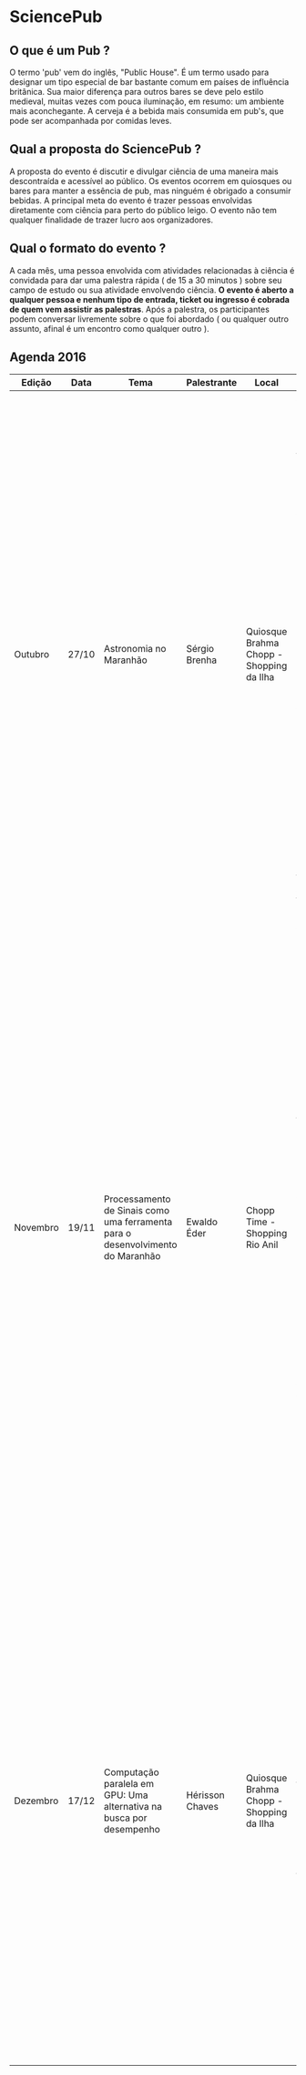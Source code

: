 # SciencePub


## O que é um Pub ?

O termo 'pub' vem do inglês, "Public House". É um termo usado para designar um tipo especial de bar bastante comum em países de influência britânica.
Sua maior diferença para outros bares se deve pelo estilo medieval, muitas vezes com pouca iluminação, em resumo: um ambiente mais aconchegante. A cerveja é a bebida mais consumida em pub's, que pode ser acompanhada por comidas leves.

## Qual a proposta do SciencePub ?

A proposta do evento é discutir e divulgar ciência de uma maneira mais descontraída e acessível ao público. Os eventos ocorrem em quiosques ou bares para manter a essência de pub, mas ninguém é obrigado a consumir bebidas. A principal meta do evento é trazer pessoas envolvidas diretamente com ciência para perto do público leigo. O evento não tem qualquer finalidade de trazer lucro aos organizadores.

## Qual o formato do evento ?

A cada mês, uma pessoa envolvida com atividades relacionadas à ciência é convidada para dar uma palestra rápida ( de 15 a 30 minutos ) sobre seu campo de estudo ou sua atividade envolvendo ciência. **O evento é aberto a qualquer pessoa e nenhum tipo de entrada, ticket ou ingresso é cobrada de quem vem assistir as palestras**. Após a palestra, os participantes podem conversar livremente sobre o que foi abordado ( ou qualquer outro assunto, afinal é um encontro como qualquer outro ).

## Agenda 2016

| Edição   | Data   |          Tema           |     Palestrante   | Local                                      | Descrição |
|----------|--------|-------------------------|-------------------|--------------------------------------------|-----------|
| Outubro  | 27/10  | Astronomia no Maranhão   | Sérgio Brenha     | Quiosque Brahma Chopp - Shopping da Ilha   | A primeira edição do SciencePub ocorrerá dia 27 de Outubro e traz um convidado de peso. Sérgio Brenha fala sobre Astronomia, mostrando ainda como essa ciência se relaciona com a história de nosso estado e de nossos povos indígenas. Sérgio Brenha é graduado em Ciências Biológicas pela UFMA e possui mestrado em Geologia Ambiental pelo Instituto de Geociências da UFRJ. É membro ativo da Sociedade de Astronomia do Maranhão (SAMA), através da qual constantemente realiza atividades de divulgação científica focadas em Astronomia por todo o estado do Maranhão.     |
| Novembro | 19/11  | Processamento de Sinais como uma ferramenta para o desenvolvimento do Maranhão  | Ewaldo Éder  | Chopp Time - Shopping Rio Anil  | A segunda edição do SciencePub está chegando O nosso convidado deste mês é o Prof. Dr. Ewaldo Éder. O nosso convidado dará um vislumbre de sua área de pesquisa, mostrando ainda como o investimento no setor pode trazer benefícios ao nosso estado. Processamento de Sinais é uma área com aplicações que vão da saúde à astronomia. Sobre o nosso convidado: Ewaldo Éder é graduado em Matemática pela UFMA. Possui Doutorado em Engenharia Elétrica pela UFCG e Pós Doutorado pela Université Grenoble-Alpes. Atualmente é professor titular do Programa de Pós-Graduação em Engenharia de Computação e Sistemas pela UEMA e do Programa de Pós-Graduação em Engenharia de Eletricidade da UFMA. |
| Dezembro | 17/12  | Computação paralela em GPU: Uma alternativa na busca por desempenho  | Hérisson Chaves  | Quiosque Brahma Chopp - Shopping da Ilha  | Mais uma edição do SciencePub confirmada !! Convidamos quem gosta de aprender e discutir ciência a participar !! Nesta edição Hérisson Chaves fala sobre computação paralela e suas diversas aplicações, em especial na simulação computacional de fenômenos físicos. Hérisson Chaves é graduando em Física pela Universidade Federal do Maranhão e tem feito pesquisa com computação paralela usando GPU's e aplicando arquitetura CUDA buscando otimizar o desempenho de computadores para realização de simulações e cálculos no estudo de Física. |
